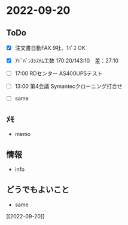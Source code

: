 # 2022-09-20

## ToDo
- [x] 注文書自動FAX 9社、1ﾊﾟｽ OK
- [x] ｱﾄﾞﾊﾞﾝｽｼｽﾃﾑ工数 170:20/143:10　差：27:10
- [ ] 17:00 RDセンター AS400UPSテスト
- [ ] 13:00 第4会議 Symantecクローニング打合せ
- [ ] same


## ﾒﾓ
- memo


## 情報
- info


## どうでもよいこと
- same


[[2022-09-20]]

